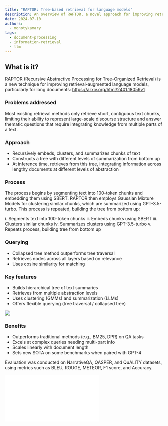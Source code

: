 ```yaml
---
title: "RAPTOR: Tree-based retrieval for language models"
description: An overview of RAPTOR, a novel approach for improving retrieval-augmented language models for long documents using hierarchical tree summaries.
date: 2024-07-10
authors:
  - monotykamary
tags:
  - document-processing
  - information-retrieval
  - llm
---
```


## What is it?

RAPTOR (Recursive Abstractive Processing for Tree-Organized Retrieval) is a new technique for improving retrieval-augmented language models, particularly for long documents: <https://arxiv.org/html/2401.18059v1>

### Problems addressed

Most existing retrieval methods only retrieve short, contiguous text chunks, limiting their ability to represent large-scale discourse structure and answer thematic questions that require integrating knowledge from multiple parts of a text.

### Approach

- Recursively embeds, clusters, and summarizes chunks of text
- Constructs a tree with different levels of summarization from bottom up
- At inference time, retrieves from this tree, integrating information across lengthy documents at different levels of abstraction

### Process

The process begins by segmenting text into 100-token chunks and embedding them using SBERT. RAPTOR then employs Gaussian Mixture Models for clustering similar chunks, which are summarized using GPT-3.5-turbo. This process is repeated, building the tree from bottom up:

i. Segments text into 100-token chunks ii. Embeds chunks using SBERT iii. Clusters similar chunks iv. Summarizes clusters using GPT-3.5-turbo v. Repeats process, building tree from bottom up

### Querying

- Collapsed tree method outperforms tree traversal
- Retrieves nodes across all layers based on relevance
- Uses cosine similarity for matching

### Key features

- Builds hierarchical tree of text summaries
- Retrieves from multiple abstraction levels
- Uses clustering (GMMs) and summarization (LLMs)
- Offers flexible querying (tree traversal / collapsed tree)

![](assets/raptor-llm-retrieval-excalidraw.webp)

### Benefits

- Outperforms traditional methods (e.g., BM25, DPR) on QA tasks
- Excels at complex queries needing multi-part info
- Scales linearly with document length
- Sets new SOTA on some benchmarks when paired with GPT-4

Evaluation was conducted on NarrativeQA, QASPER, and QuALITY datasets, using metrics such as BLEU, ROUGE, METEOR, F1 score, and Accuracy.

![](assets/raptor-llm-retrieval.pdf)
